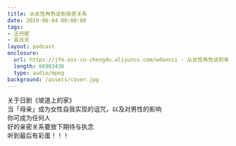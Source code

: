 ```yaml
---
title: 从女性角色谈到亲密关系
date: 2019-06-04 00:00:00
tags:
- 王丹妮
- 高日天
layout: podcast
enclosure:
  url: https://jfm.oss-cn-chengdu.aliyuncs.com/wdannii - 从女性角色谈到亲密关系-最后有彩蛋！｜ The Jungle.mp3
  length: 66983436
  type: audio/mpeg
background: /assets/cover.jpg
---
```

关于日剧《坡道上的家》  
当「母亲」成为女性自我实现的诅咒，以及对男性的影响  
你可成为任何人  
好的亲密关系要放下期待与执念  
听到最后有彩蛋！！！
